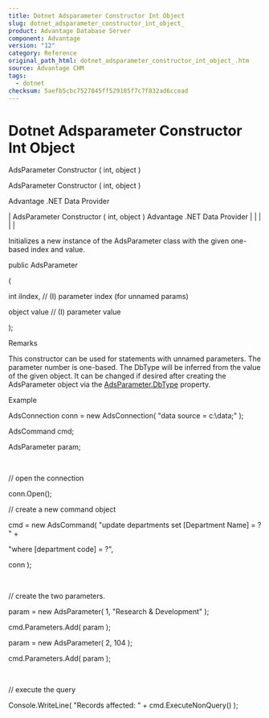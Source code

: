 ```yaml
---
title: Dotnet Adsparameter Constructor Int Object
slug: dotnet_adsparameter_constructor_int_object_
product: Advantage Database Server
component: Advantage
version: "12"
category: Reference
original_path_html: dotnet_adsparameter_constructor_int_object_.htm
source: Advantage CHM
tags:
  - dotnet
checksum: 5aefb5cbc7527845ff529185f7c7f832ad6ccead
---
```


# Dotnet Adsparameter Constructor Int Object

AdsParameter Constructor ( int, object )

AdsParameter Constructor ( int, object )

Advantage .NET Data Provider

| AdsParameter Constructor ( int, object )  Advantage .NET Data Provider |  |  |  |  |

Initializes a new instance of the AdsParameter class with the given one-based index and value.

public AdsParameter

(

int iIndex, // (I) parameter index (for unnamed params)

object value // (I) parameter value

);

Remarks

This constructor can be used for statements with unnamed parameters. The parameter number is one-based. The DbType will be inferred from the value of the given object. It can be changed if desired after creating the AdsParameter object via the [AdsParameter.DbType](dotnet_adsparameter_dbtype.md) property.

Example

AdsConnection conn = new AdsConnection( "data source = c:\\data;" );

AdsCommand cmd;

AdsParameter param;

 

// open the connection

conn.Open();

// create a new command object

cmd = new AdsCommand( "update departments set [Department Name] = ? " +

"where [department code] = ?",

conn );

 

// create the two parameters.

param = new AdsParameter( 1, "Research & Development" );

cmd.Parameters.Add( param );

param = new AdsParameter( 2, 104 );

cmd.Parameters.Add( param );

 

// execute the query

Console.WriteLine( "Records affected: " + cmd.ExecuteNonQuery() );
